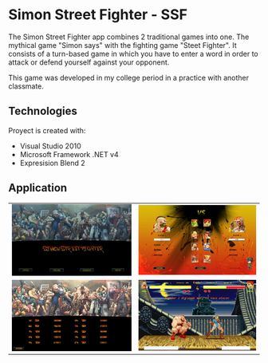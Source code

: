 # Simon Street Fighter - SSF
The Simon Street Fighter app combines 2 traditional games into one. The mythical game "Simon says" with the fighting game "Steet Fighter". It consists of a turn-based game in which you have to enter a word in order to attack or defend yourself against your opponent.

This game was developed in my college period in a practice with another classmate.

## Technologies
Proyect is created with:
* Visual Studio 2010
* Microsoft Framework .NET v4
* Expresision Blend 2

## Application

<table>
  <tr>
    <td><img src="./images-readme/Captura1.PNG"></td>
    <td><img src="./images-readme/Captura2.PNG"></td>
  </tr>
  <tr>
    <td><img src="./images-readme/Captura3.PNG"></td>
    <td><img src="./images-readme/Captura4.PNG"></td>
  </tr>
 </table>